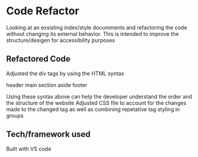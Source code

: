 # Code Refactor

Looking at an exsisting index/style documments and refactoring the code without changing its external behavior. This is intended to improve the structure/desigen for accessibility purposes


## Refactored Code

Adjusted the div tags by using the HTML syntax 

header
main
section
aside
footer

Using these syntax above can help the developer understand the order and the structure of the website
Adjusted CSS file to account for the changes made to the changed tag as well as combining repetative tag styling in groups


## Tech/framework used

Built with VS code

